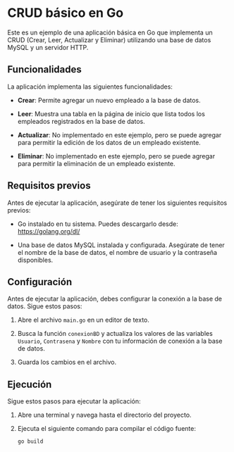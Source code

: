 # CRUD básico en Go

Este es un ejemplo de una aplicación básica en Go que implementa un CRUD (Crear, Leer, Actualizar y Eliminar) utilizando una base de datos MySQL y un servidor HTTP.

## Funcionalidades

La aplicación implementa las siguientes funcionalidades:

- **Crear**: Permite agregar un nuevo empleado a la base de datos.

- **Leer**: Muestra una tabla en la página de inicio que lista todos los empleados registrados en la base de datos.

- **Actualizar**: No implementado en este ejemplo, pero se puede agregar para permitir la edición de los datos de un empleado existente.

- **Eliminar**: No implementado en este ejemplo, pero se puede agregar para permitir la eliminación de un empleado existente.

## Requisitos previos

Antes de ejecutar la aplicación, asegúrate de tener los siguientes requisitos previos:

- Go instalado en tu sistema. Puedes descargarlo desde: https://golang.org/dl/

- Una base de datos MySQL instalada y configurada. Asegúrate de tener el nombre de la base de datos, el nombre de usuario y la contraseña disponibles.

## Configuración

Antes de ejecutar la aplicación, debes configurar la conexión a la base de datos. Sigue estos pasos:

1. Abre el archivo `main.go` en un editor de texto.

2. Busca la función `conexionBD` y actualiza los valores de las variables `Usuario`, `Contrasena` y `Nombre` con tu información de conexión a la base de datos.

3. Guarda los cambios en el archivo.

## Ejecución

Sigue estos pasos para ejecutar la aplicación:

1. Abre una terminal y navega hasta el directorio del proyecto.

2. Ejecuta el siguiente comando para compilar el código fuente:

   ```bash
   go build



